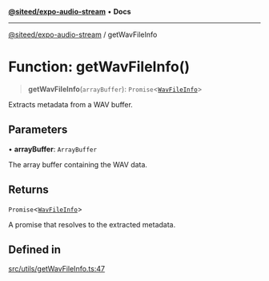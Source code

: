 [**@siteed/expo-audio-stream**](../README.md) • **Docs**

***

[@siteed/expo-audio-stream](../README.md) / getWavFileInfo

# Function: getWavFileInfo()

> **getWavFileInfo**(`arrayBuffer`): `Promise`\<[`WavFileInfo`](../interfaces/WavFileInfo.md)\>

Extracts metadata from a WAV buffer.

## Parameters

• **arrayBuffer**: `ArrayBuffer`

The array buffer containing the WAV data.

## Returns

`Promise`\<[`WavFileInfo`](../interfaces/WavFileInfo.md)\>

A promise that resolves to the extracted metadata.

## Defined in

[src/utils/getWavFileInfo.ts:47](https://github.com/deeeed/expo-audio-stream/blob/1beb669a538877bfc3cca496d7b9c5e25165fa80/packages/expo-audio-stream/src/utils/getWavFileInfo.ts#L47)
